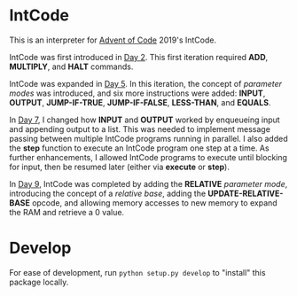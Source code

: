 # IntCode

This is an interpreter for [Advent of Code](https://adventofcode.com/) 2019's IntCode.

IntCode was first introduced in [Day 2](https://adventofcode.com/2019/day/2). This first iteration required **ADD**, **MULTIPLY**, and **HALT** commands.

IntCode was expanded in [Day 5](https://adventofcode.com/2019/day/5). In this iteration, the concept of *parameter modes* was introduced, and six more instructions were added: **INPUT**, **OUTPUT**, **JUMP-IF-TRUE**, **JUMP-IF-FALSE**, **LESS-THAN**, and **EQUALS**.

In [Day 7](https://adventofcode.com/2019/day/7), I changed how **INPUT** and **OUTPUT** worked by enqueueing input and appending output to a list. This was needed to implement message passing between multiple IntCode programs running in parallel. I also added the **step** function to execute an IntCode program one step at a time. As further enhancements, I allowed IntCode programs to execute until blocking for input, then be resumed later (either via **execute** or **step**).

In [Day 9](https://adventofcode.com/2019/day/9), IntCode was completed by adding the **RELATIVE** *parameter mode*, introducing the concept of a *relative base*, adding the **UPDATE-RELATIVE-BASE** opcode, and allowing memory accesses to new memory to expand the RAM and retrieve a 0 value.

# Develop

For ease of development, run `python setup.py develop` to "install" this package locally.